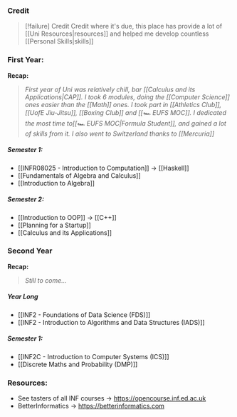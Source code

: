### Credit
> [!failure] Credit
>  Credit where it's due, this place has provide a lot of [[Uni Resources|resources]] and helped me develop countless [[Personal Skills|skills]]
 

### First Year:
**Recap:**
> *First year of Uni was relatively chill, bar [[Calculus and its Applications|CAP]]. I took 6 modules, doing the [[Computer Science]] ones easier than the [[Math]] ones. I took part in [[Athletics Club]], [[UofE Jiu-Jitsu]], [[Boxing Club]] and [[🏎️ EUFS MOC]]. I dedicated the most time to[[🏎️ EUFS MOC|Formula Student]], and gained a lot of skills from it. I also went to Switzerland thanks to [[Mercuria]]* 
##### Semester 1:
- [[INFR08025 - Introduction to Computation]] -> [[Haskell]]
- [[Fundamentals of Algebra and Calculus]]
- [[Introduction to Algebra]]
##### Semester 2:
- [[Introduction to OOP]] -> [[C++]]
- [[Planning for a Startup]]
- [[Calculus and its Applications]]

### Second Year
**Recap:**
> *Still to come...*

##### Year Long
- [[INF2 - Foundations of Data Science (FDS)]]
- [[INF2 - Introduction to Algorithms and Data Structures (IADS)]]

##### Semester 1:
- [[INF2C - Introduction to Computer Systems (ICS)]]
- [[Discrete Maths and Probability (DMP)]]

### Resources:
- See tasters of all INF courses -> https://opencourse.inf.ed.ac.uk
- BetterInformatics -> https://betterinformatics.com